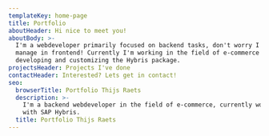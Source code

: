 ```yaml
---
templateKey: home-page
title: Portfolio
aboutHeader: Hi nice to meet you!
aboutBody: >-
  I'm a webdeveloper primarily focused on backend tasks, don't worry I also
  manage in frontend! Currently I'm working in the field of e-commerce
  developing and customizing the Hybris package.
projectsHeader: Projects I've done
contactHeader: Interested? Lets get in contact!
seo:
  browserTitle: Portfolio Thijs Raets
  description: >-
    I'm a backend webdeveloper in the field of e-commerce, currently working
    with SAP Hybris. 
  title: Portfolio Thijs Raets
---
```


